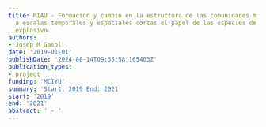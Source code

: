 ```yaml
---
title: MIAU - Formación y cambio en la estructura de las comunidades microbianas marinas
  a escalas temporales y espaciales cortas el papel de las especies de crecimiento
  explosivo
authors:
- Josep M Gasol
date: '2019-01-01'
publishDate: '2024-08-14T09:35:58.165403Z'
publication_types:
- project
funding: 'MCIYU'
summary: 'Start: 2019 End: 2021'
start: '2019'
end: '2021'
abstract: ' - '
---
```

